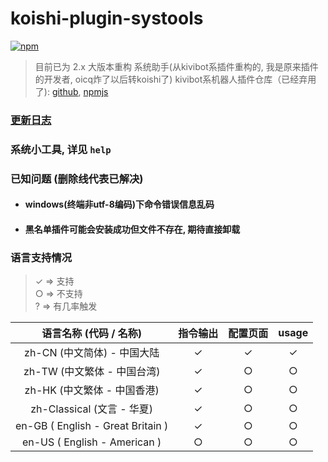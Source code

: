 # koishi-plugin-systools

[![npm](https://img.shields.io/npm/v/koishi-plugin-systools?color=527dec&label=koishi-plugin-systools&style=flat-square)](https://www.npmjs.com/package/koishi-plugin-systools)

> 目前已为 2.x 大版本重构
> 系统助手(从kivibot系插件重构的, 我是原来插件的开发者, oicq炸了以后转koishi了)
> kivibot系机器人插件仓库（已经弃用了): [github](https://github.com/zhuhansan666/kivibot-plugin-systools), [npmjs](https://www.npmjs.com/package/pupbot-plugin-systool)

### [更新日志](changes.md)

### 系统小工具, 详见 `help`

### 已知问题 (删除线代表已解决)
* #### windows(终端非utf-8编码)下命令错误信息乱码
* #### 黑名单插件可能会安装成功但文件不存在, 期待直接卸载

### 语言支持情况
> ✓ => 支持 <br>
> ○ => 不支持 <br>
> ? => 有几率触发 <br>

  | 语言名称 (代码 / 名称) | 指令输出 | 配置页面 | usage |
  | :-: | :-: | :-: | :-: |
  | zh-CN (中文简体) - 中国大陆  | ✓ | ✓ | ✓ |
  | zh-TW (中文繁体 - 中国台湾) | ✓ | ○ | ○ |
  | zh-HK (中文繁体 - 中国香港) | ✓ | ○ | ○ |
  | zh-Classical (文言 - 华夏) | ✓ | ○ | ○ |
  | en-GB ( English - Great Britain ) | ✓ | ○ | ○ |
  | en-US ( English - American ) | ○ | ○ | ○ |
